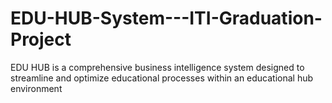 # EDU-HUB-System---ITI-Graduation-Project
EDU HUB is a comprehensive business intelligence system designed to streamline and optimize educational processes within an educational hub environment
